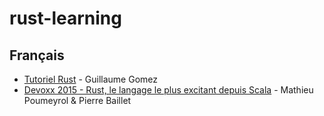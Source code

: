 # rust-learning

## Français

* [Tutoriel Rust](http://blog.guillaume-gomez.fr/Rust) - Guillaume Gomez
* [Devoxx 2015 - Rust, le langage le plus excitant depuis Scala](http://oct.zoy.org/2015/04/10/rust-devoxx.html) - Mathieu Poumeyrol & Pierre Baillet
